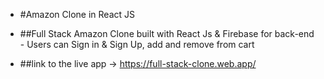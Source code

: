 - #Amazon Clone in React JS

- ##Full Stack Amazon Clone built with React Js & Firebase for back-end - Users can Sign in & Sign Up, add and remove from cart
- ##link to the live app -> https://full-stack-clone.web.app/

